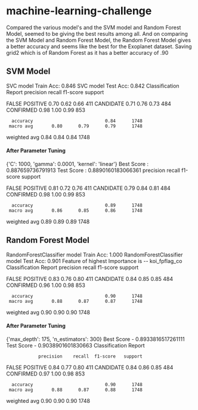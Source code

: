 # machine-learning-challenge

Compared the various model's and the SVM model and Random Forest Model, seemed to be giving the best results among all.
And on comparing the SVM Model and Random Forest Model, the Random Forest Model gives a better accuracy and seems like the best for the Exoplanet dataset.
Saving grid2 which is of Random Forest as it has a better accuracy of .90 

## SVM Model
SVC model Train Acc: 0.846
SVC model Test Acc: 0.842
Classification Report
                precision    recall  f1-score   support

FALSE POSITIVE       0.70      0.62      0.66       411
     CANDIDATE       0.71      0.76      0.73       484
     CONFIRMED       0.98      1.00      0.99       853

      accuracy                           0.84      1748
     macro avg       0.80      0.79      0.79      1748
  weighted avg       0.84      0.84      0.84      1748
  
#### After Parameter Tuning
{'C': 1000, 'gamma': 0.0001, 'kernel': 'linear'}
Best Score : 0.887659736791913
Test Score : 0.8890160183066361
                precision    recall  f1-score   support

FALSE POSITIVE       0.81      0.72      0.76       411
     CANDIDATE       0.79      0.84      0.81       484
     CONFIRMED       0.98      1.00      0.99       853

      accuracy                           0.89      1748
     macro avg       0.86      0.85      0.86      1748
  weighted avg       0.89      0.89      0.89      1748
  
  
## Random Forest Model
RandomForestClassifier model Train Acc: 1.000
RandomForestClassifier model Test Acc: 0.901
Feature of highest Importance is -- koi_fpflag_co
Classification Report
                precision    recall  f1-score   support

FALSE POSITIVE       0.83      0.76      0.80       411
     CANDIDATE       0.84      0.85      0.85       484
     CONFIRMED       0.96      1.00      0.98       853

      accuracy                           0.90      1748
     macro avg       0.88      0.87      0.87      1748
  weighted avg       0.90      0.90      0.90      1748
  
 #### After Parameter Tuning
{'max_depth': 175, 'n_estimators': 300}
 Best Score - 0.8933816517261111
 Test Score - 0.9038901601830663
 Classification Report
 
                precision    recall  f1-score   support

FALSE POSITIVE       0.84      0.77      0.80       411
     CANDIDATE       0.84      0.86      0.85       484
     CONFIRMED       0.97      1.00      0.98       853

      accuracy                           0.90      1748
     macro avg       0.88      0.87      0.88      1748
  weighted avg       0.90      0.90      0.90      1748


